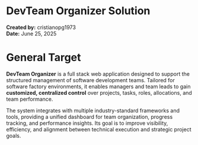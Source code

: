 # DevTeam Organizer Solution
**Created by:** cristianopg1973  
**Date:** June 25, 2025

# General Target

**DevTeam Organizer** is a full stack web application designed to support the structured management of software development teams. Tailored for software factory environments, it enables managers and team leads to gain **customized, centralized control** over projects, tasks, roles, allocations, and team performance.

The system integrates with multiple industry-standard frameworks and tools, providing a unified dashboard for team organization, progress tracking, and performance insights. Its goal is to improve visibility, efficiency, and alignment between technical execution and strategic project goals.
